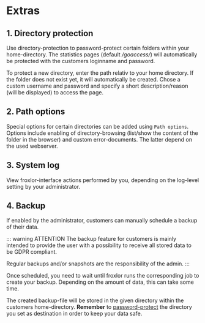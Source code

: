 # Extras

## 1. Directory protection

Use directory-protection to password-protect certain folders within your home-directory. The statistics pages (default _/goaccess/_) will automatically be protected with the customers loginname and password.

<UiBrowser :src="$withBase('/img/frx_ug_dirprotection_overview.png')" alt="Directory protection overview"/>

To protect a new directory, enter the path relativ to your home directory. If the folder does not exist yet, it will automatically be created. Chose a custom username and password and specify a short description/reason (will be displayed) to access the page.

<UiBrowser :src="$withBase('/img/frx_ug_dirprotection_add.png')" alt="Add a new directory protection"/>

## 2. Path options

Special options for certain directories can be added using `Path options`. Options include enabling of directory-browsing (list/show the content of the folder in the browser) and custom error-documents. The latter depend on the used webserver.

<UiBrowser :src="$withBase('/img/frx_ug_diropts_add.png')" alt="Set directory specific options"/>

## 3. System log

View froxlor-interface actions performed by you, depending on the log-level setting by your administrator.

## 4. Backup

If enabled by the administrator, customers can manually schedule a backup of their data.

::: warning ATTENTION
The backup feature for customers is mainly intended to provide the user with a possibility to receive all stored data to be GDPR compliant.

Regular backups and/or snapshots are the responsibility of the admin.
:::

<UiBrowser :src="$withBase('/img/frx_ug_backup_create.png')" alt="Schedule a data backup"/>

Once scheduled, you need to wait until froxlor runs the corresponding job to create your backup. Depending on the amount of data, this can take some time.

The created backup-file will be stored in the given directory within the customers home-directory. **Remember** to [password-protect](#_1-directory-protection) the directory you set as destination in order to keep your data safe. 

<UiBrowser :src="$withBase('/img/frx_ug_backup_planned.png')" alt="Schedule a data backup"/>
